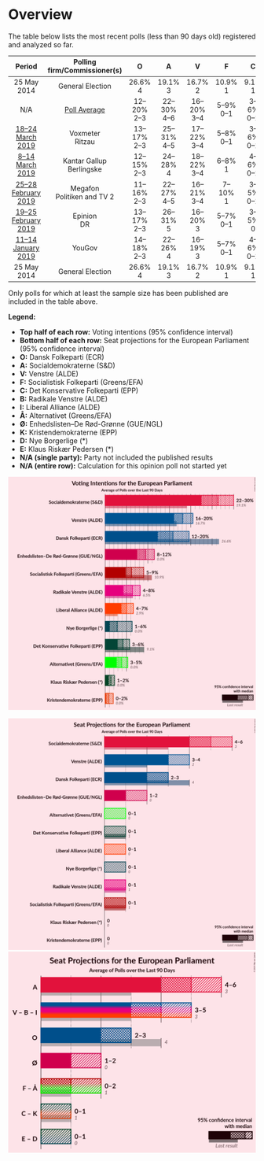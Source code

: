 # Overview

The table below lists the most recent polls (less than 90 days old) registered and analyzed so far.

| Period     | Polling firm/Commissioner(s) | O | A | V | F | C | B | I | Å | Ø | K | D | E |
|:----------:|:----------------------------:|:--:|:--:|:--:|:--:|:--:|:--:|:--:|:--:|:--:|:--:|:--:|:--:|
| 25 May 2014 | General Election | 26.6% <br> 4 | 19.1% <br> 3 | 16.7% <br> 2 | 10.9% <br> 1 | 9.1% <br> 1 | 6.5% <br> 1 | 2.9% <br> 0 | 0.0% <br> 0 | 0.0% <br> 0 | 0.0% <br> 0 | 0.0% <br> 0 | 0.0% <br> 0 |
| N/A | [Poll Average](average.html) | 12–20% <br> 2–3 | 22–30% <br> 4–6 | 16–20% <br> 3–4 | 5–9% <br> 0–1 | 3–6% <br> 0–1 | 4–8% <br> 0–1 | 4–7% <br> 0–1 | 3–5% <br> 0–1 | 8–12% <br> 1–2 | 0–2% <br> 0 | 1–6% <br> 0–1 | 1–2% <br> 0 |
| [18–24 March 2019](2019-03-24-Voxmeter.html) | Voxmeter <br> Ritzau | 13–17% <br> 2–3 | 25–31% <br> 4–5 | 17–22% <br> 3–4 | 5–8% <br> 0–1 | 3–6% <br> 0–1 | 5–8% <br> 0–1 | 3–6% <br> 0–1 | 2–5% <br> 0 | 7–11% <br> 1–2 | 0–1% <br> 0 | 1–3% <br> 0 | 0–2% <br> 0 |
| [8–14 March 2019](2019-03-14-KantarGallup.html) | Kantar Gallup <br> Berlingske | 12–15% <br> 2–3 | 24–28% <br> 4 | 18–22% <br> 3–4 | 6–8% <br> 1 | 4–6% <br> 0–1 | 6–8% <br> 1 | 4–7% <br> 0–1 | 3–5% <br> 0 | 7–9% <br> 1 | 1% <br> 0 | 2–3% <br> 0 | 1–2% <br> 0 |
| [25–28 February 2019](2019-02-28-Megafon.html) | Megafon <br> Politiken and TV 2 | 11–16% <br> 2–3 | 22–27% <br> 4–5 | 16–21% <br> 3–4 | 7–10% <br> 1 | 3–5% <br> 0–1 | 6–9% <br> 1 | 4–7% <br> 0–1 | 3–5% <br> 0–1 | 8–12% <br> 1–2 | 1–2% <br> 0 | 2–5% <br> 0 | 1–2% <br> 0 |
| [19–25 February 2019](2019-02-25-Epinion.html) | Epinion <br> DR | 13–17% <br> 2–3 | 26–31% <br> 5 | 16–20% <br> 3 | 5–7% <br> 0–1 | 3–5% <br> 0 | 5–7% <br> 1 | 4–6% <br> 0–1 | 3–5% <br> 0 | 8–11% <br> 1–2 | 0–1% <br> 0 | 2–4% <br> 0 | N/A <br> N/A |
| [11–14 January 2019](2019-01-14-YouGov.html) | YouGov | 14–18% <br> 2–3 | 22–26% <br> 4 | 16–19% <br> 3 | 5–7% <br> 0–1 | 4–6% <br> 0–1 | 5–7% <br> 1 | 4–6% <br> 0–1 | 3–5% <br> 0 | 9–12% <br> 1–2 | 1–2% <br> 0 | 5–7% <br> 0–1 | N/A <br> N/A |
| 25 May 2014 | General Election | 26.6% <br> 4 | 19.1% <br> 3 | 16.7% <br> 2 | 10.9% <br> 1 | 9.1% <br> 1 | 6.5% <br> 1 | 2.9% <br> 0 | 0.0% <br> 0 | 0.0% <br> 0 | 0.0% <br> 0 | 0.0% <br> 0 | 0.0% <br> 0 |

Only polls for which at least the sample size has been published are included in the table above.

**Legend:**
+ **Top half of each row:** Voting intentions (95% confidence interval)
+ **Bottom half of each row:** Seat projections for the European Parliament (95% confidence interval)
+ **O:** Dansk Folkeparti (ECR)
+ **A:** Socialdemokraterne (S&D)
+ **V:** Venstre (ALDE)
+ **F:** Socialistisk Folkeparti (Greens/EFA)
+ **C:** Det Konservative Folkeparti (EPP)
+ **B:** Radikale Venstre (ALDE)
+ **I:** Liberal Alliance (ALDE)
+ **Å:** Alternativet (Greens/EFA)
+ **Ø:** Enhedslisten–De Rød-Grønne (GUE/NGL)
+ **K:** Kristendemokraterne (EPP)
+ **D:** Nye Borgerlige (*)
+ **E:** Klaus Riskær Pedersen (*)
+ **N/A (single party):** Party not included the published results
+ **N/A (entire row):** Calculation for this opinion poll not started yet


![Graph with voting intentions not yet produced](average.png "Voting Intentions")

![Graph with seats not yet produced](average-seats.png "Seats")
![Graph with coalitions seats not yet produced](average-coalitions-seats.png "Coalitions Seats")
